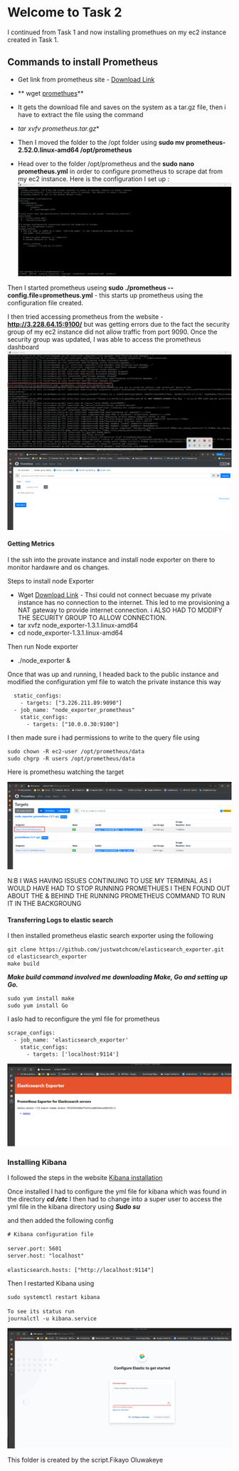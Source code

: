 # Welcome to Task 2

I continued from Task 1 and now installing promethues on my ec2 instance created in Task 1.
 

 
## Commands to install Prometheus
 - Get link from prometheus site - [Download Link](https://github.com/prometheus/prometheus/releases/download/v2.52.0/prometheus-2.52.0.linux-amd64.tar.gz)
 - ** wget [promethues](https://github.com/prometheus/prometheus/releases/download/v2.52.0/prometheus-2.52.0.linux-amd64.tar.gz)**
- It gets the download file and saves on the system as a tar.gz file, then i have to extract the file using the command
- **tar xvfv prometheus*.tar.gz**
- Then I moved the folder to the /opt folder using **sudo mv prometheus-2.52.0.linux-amd64 /opt/prometheus** 

- Head over to the folder /opt/prometheus and the **sudo nano prometheus.yml** in order to configure prometheus to scrape dat from my ec2 instance. Here is the configuration I set up :
![Config](./assets/prometheusConfig.png)


Then I started prometheus useing **sudo ./prometheus --config.file=prometheus.yml** - this starts up prometheus using the configuration file created.

I then tried accessing prometheus from the website - **http://3.228.64.15:9100/** but was getting errors due to the fact the security group of my ec2 instance did not allow traffic from port 9090. Once the security group was updated, I was able to access the prometheus dashboard
![Start Prometheus](./assets/StarPrometheus.png)
![Prometheus DashBoard](./assets/PrometheusDash.png)

#### Getting Metrics

I the ssh into the provate instance and install node exporter on there to monitor hardawre and os changes.

Steps to install node Exporter
- Wget [Download Link](https://github.com/prometheus/node_exporter/releases/download/v1.3.1/node_exporter-1.3.1.linux-amd64.tar.gz) - Thsi could not connect becuase my private instance has no connection to the internet. This led to me provisioning a NAT gateway to provide internet connection. i ALSO HAD TO MODIFY THE SECURITY GROUP TO ALLOW CONNECTION.
- tar xvfz node_exporter-1.3.1.linux-amd64
- cd node_exporter-1.3.1.linux-amd64

Then run Node exporter
- ./node_exporter &

Once that was up and running, I headed back to the public instance and modified the configuration yml file to watch the private instance this way 

```
  static_configs:
    - targets: ["3.226.211.89:9090"]
  - job_name: "node_exporter_prometheus"
    static_configs:
      - targets: ["10.0.0.30:9100"]

```

I then made sure i had permissions to write to the query file using

```
sudo chown -R ec2-user /opt/prometheus/data
sudo chgrp -R users /opt/prometheus/data

```


Here is promethesu watching the target 

![Monitoring](./assets/Prometheus_Monitoring.png)

N:B I WAS HAVING ISSUES CONTINUING TO USE MY TERMINAL AS I WOULD HAVE HAD TO STOP RUNNING PROMETHUES I THEN FOUND OUT ABOUT THE & BEHIND THE RUNNING PROMETHEUS COMMAND TO RUN IT IN THE BACKGROUNG

#### Transferring Logs to elastic search

I then installed prometheus elastic search exporter using the following

```
git clone https://github.com/justwatchcom/elasticsearch_exporter.git
cd elasticsearch_exporter
make build
```
***Make build command involved me downloading Make, Go and setting up Go.***
```
sudo yum install make
sudo yum install Go
```

I aslo had to reconfigure the yml file for prometheus

```
scrape_configs:
  - job_name: 'elasticsearch_exporter'
    static_configs:
      - targets: ['localhost:9114']  

```

![Elastic Search](./assets/Elastic%20search.png)


### Installing Kibana

I followed the steps in the website [Kibana installation](https://www.elastic.co/guide/en/kibana/8.14/rpm.html#rpm-repo)

Once installed I had to configure the yml file for kibana which was found in the directory ***cd /etc***
I then had to change into a super user to access the yml file in the kibana directory using ***Sudo su***

and then added the following config 

```
# Kibana configuration file

server.port: 5601
server.host: "localhost"

elasticsearch.hosts: ["http://localhost:9114"]

```

Then I restarted Kibana using 

```
sudo systemctl restart kibana

To see its status run 
journalctl -u kibana.service

```

![kIBANA](./assets/kIBANA.png)





















This folder is created by the script.Fikayo Oluwakeye
